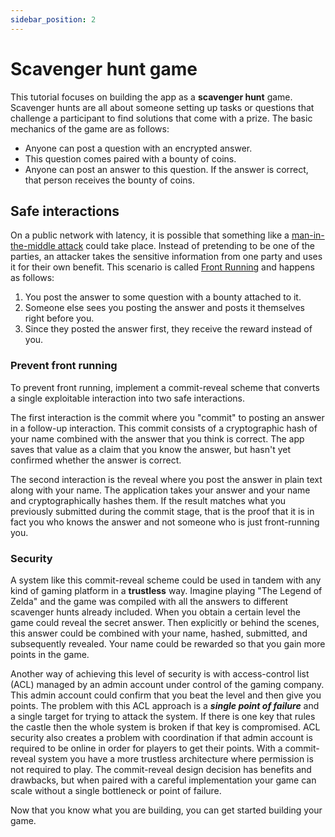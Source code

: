 ```yaml
---
sidebar_position: 2
---
```


# Scavenger hunt game

This tutorial focuses on building the app as a **scavenger hunt** game.
Scavenger hunts are all about someone setting up tasks or questions that
challenge a participant to find solutions that come with a prize. The basic
mechanics of the game are as follows:

* Anyone can post a question with an encrypted answer.
* This question comes paired with a bounty of coins.
* Anyone can post an answer to this question. If the answer is correct, that
  person receives the bounty of coins.

## Safe interactions

On a public network with latency, it is possible that something like a
[man-in-the-middle
attack](https://en.wikipedia.org/wiki/Man-in-the-middle_attack) could take
place. Instead of pretending to be one of the parties, an attacker takes the
sensitive information from one party and uses it for their own benefit. This
scenario is called [Front Running](https://en.wikipedia.org/wiki/Front_running)
and happens as follows:

1. You post the answer to some question with a bounty attached to it.
2. Someone else sees you posting the answer and posts it themselves right before
   you.
3. Since they posted the answer first, they receive the reward instead of you.

### Prevent front running

To prevent front running, implement a commit-reveal scheme that converts a
single exploitable interaction into two safe interactions.

The first interaction is the commit where you "commit" to posting an answer in a
follow-up interaction. This commit consists of a cryptographic hash of your name
combined with the answer that you think is correct. The app saves that value as
a claim that you know the answer, but hasn't yet confirmed whether the answer is
correct.

The second interaction is the reveal where you post the answer in plain text
along with your name. The application takes your answer and your name and
cryptographically hashes them. If the result matches what you previously
submitted during the commit stage, that is the proof that it is in fact you who
knows the answer and not someone who is just front-running you.

### Security

A system like this commit-reveal scheme could be used in tandem with any kind of
gaming platform in a **trustless** way. Imagine playing "The Legend of Zelda"
and the game was compiled with all the answers to different scavenger hunts
already included. When you obtain a certain level the game could reveal the
secret answer. Then explicitly or behind the scenes, this answer could be
combined with your name, hashed, submitted, and subsequently revealed. Your name
could be rewarded so that you gain more points in the game.

Another way of achieving this level of security is with access-control list
(ACL) managed by an admin account under control of the gaming company. This
admin account could confirm that you beat the level and then give you points.
The problem with this ACL approach is a ***single point of failure*** and a
single target for trying to attack the system. If there is one key that rules
the castle then the whole system is broken if that key is compromised. ACL
security also creates a problem with coordination if that admin account is
required to be online in order for players to get their points. With a
commit-reveal system you have a more trustless architecture where permission is
not required to play. The commit-reveal design decision has benefits and
drawbacks, but when paired with a careful implementation your game can scale
without a single bottleneck or point of failure.

Now that you know what you are building, you can get started building your game.
